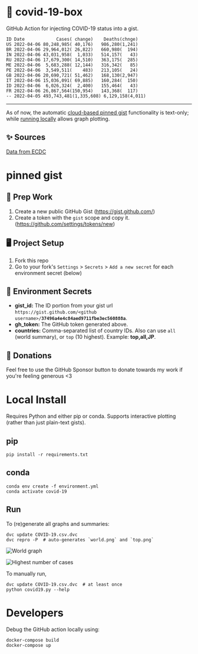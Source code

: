 # 🏥 covid-19-box

GitHub Action for injecting COVID-19 status into a gist.

```
ID Date            Cases( change)    Deaths(chnge)
US 2022-04-06 80,248,985( 40,176)   986,280(1,241)
BR 2022-04-06 29,964,012( 26,822)   660,980(  194)
IN 2022-04-06 43,031,958(  1,033)   514,157(   43)
RU 2022-04-06 17,679,300( 14,510)   363,175(  285)
ME 2022-04-06  5,683,288( 12,144)   316,342(   85)
PE 2022-04-06  3,549,511(    483)   213,105(   24)
GB 2022-04-06 20,690,721( 51,462)   168,130(2,947)
IT 2022-04-06 15,036,091( 69,885)   160,284(  150)
ID 2022-04-06  6,026,324(  2,400)   155,464(   43)
FR 2022-04-06 26,867,564(150,954)   143,368(  117)
-- 2022-04-05 493,743,481(1,335,608) 6,129,158(4,011)
```

---

As of now, the automatic [cloud-based pinned gist](#pinned-gist) functionality is text-only;
while [running locally](#local-install) allows graph plotting.

## ✨ Sources

[Data from ECDC](https://www.ecdc.europa.eu/en/publications-data/download-todays-data-geographic-distribution-covid-19-cases-worldwide)

# pinned gist

## 🎒 Prep Work
1. Create a new public GitHub Gist (https://gist.github.com/)
1. Create a token with the `gist` scope and copy it. (https://github.com/settings/tokens/new)

## 🖥 Project Setup
1. Fork this repo
1. Go to your fork's `Settings` > `Secrets` > `Add a new secret` for each environment secret (below)

## 🤫 Environment Secrets
- **gist_id:** The ID portion from your gist url `https://gist.github.com/<github username>/`**`37496a4e4c84aed9711fbe3ec560888a`**.
- **gh_token:** The GitHub token generated above.
- **countries:** Comma-separated list of country IDs. Also can use `all` (world summary), or `top` (10 highest). Example: **top,all,JP**.

## 💸 Donations

Feel free to use the GitHub Sponsor button to donate towards my work if you're feeling generous <3

# Local Install

Requires Python and either pip or conda. Supports interactive plotting (rather than just plain-text gists).

## pip

```
pip install -r requirements.txt
```

## conda

```
conda env create -f environment.yml
conda activate covid-19
```

## Run

To (re)generate all graphs and summaries:

```
dvc update COVID-19.csv.dvc
dvc repro -P  # auto-generates `world.png` and `top.png`
```

![World graph](world.png)

![Highest number of cases](top.png)

To manually run,

```
dvc update COVID-19.csv.dvc  # at least once
python covid19.py --help
```

# Developers

Debug the GitHub action locally using:

```
docker-compose build
docker-compose up
```
